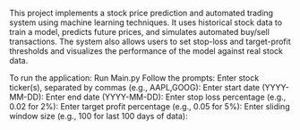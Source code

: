 This project implements a stock price prediction and automated trading system using machine learning techniques. 
It uses historical stock data to train a model, predicts future prices, and simulates automated buy/sell transactions. 
The system also allows users to set stop-loss and target-profit thresholds and visualizes the performance of the model against real stock data.

To run the application:
Run Main.py
Follow the prompts:
  Enter stock ticker(s), separated by commas (e.g., AAPL,GOOG): 
  Enter start date (YYYY-MM-DD): 
  Enter end date (YYYY-MM-DD): 
  Enter stop loss percentage (e.g., 0.02 for 2%): 
  Enter target profit percentage (e.g., 0.05 for 5%): 
  Enter sliding window size (e.g., 100 for last 100 days of data):
